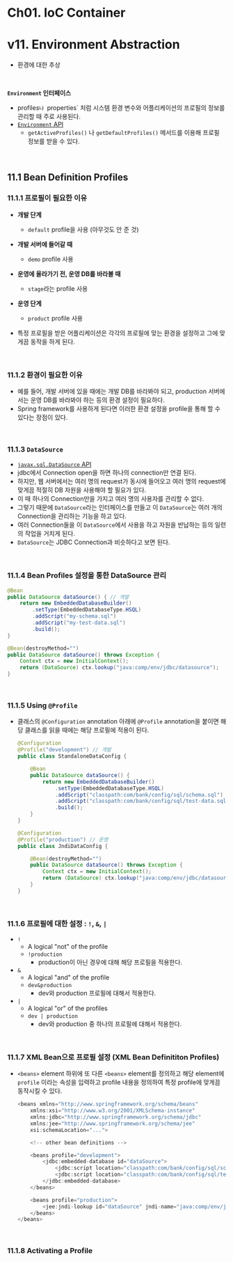 # Ch01. IoC Container

# v11. Environment Abstraction

- 환경에 대한 추상

<br>

**`Environment` 인터페이스**

- profiles`나 `properties` 처럼 시스템 환경 변수와 어플리케이션의 프로필의 정보를 관리할 때 주로 사용된다.
- [`Environment` API](<https://docs.spring.io/spring-framework/docs/5.2.3.RELEASE/javadoc-api/org/springframework/core/env/Environment.html>)
  - `getActiveProfiles()` 나 `getDefaultProfiles()` 메서드를 이용해 프로필 정보를 받을 수 있다.

<br>

## 11.1 Bean Definition Profiles

### 11.1.1 프로필이 필요한 이유

- **개발 단계**
  - `default` profile을 사용 (아무것도 안 준 것)
- **개발 서버에 들어갈 때**
  - `demo` profile 사용
- **운영에 올라가기 전, 운영 DB를 바라볼 때**
  - `stage`라는 profile 사용
- **운영 단계**
  - `product` profile 사용

- 특정 프로필을 받은 어플리케이션은 각각의 프로필에 맞는 환경을 설정하고 그에 맞게끔 동작을 하게 된다.

<br>

### 11.1.2 환경이 필요한 이유

- 예를 들어, 개발 서버에 있을 때에는 개발 DB를 바라봐야 되고, production 서버에서는 운영 DB를 바라봐야 하는 등의 환경 설정이 필요하다.
- Spring framework를 사용하게 된다면 이러한 환경 설정을 profile을 통해 할 수 있다는 장점이 있다. 

<br>

### 11.1.3 `DataSource`

- [`javax.sql.DataSource` API](<https://docs.oracle.com/javase/7/docs/api/javax/sql/DataSource.html>)
- jdbc에서 Connection open을 하면 하나의 connection만 연결 된다.
- 하지만, 웹 서버에서는 여러 명의 request가 동시에 들어오고 여러 명의 request에 맞게끔 적절히 DB 자원을 사용해야 할 필요가 있다.
- 이 때 하나의 Connection만을 가지고 여러 명의 사용자를 관리할 수 없다.
- 그렇기 때문에 `DataSource`라는 인터페이스를 만들고 이 `DataSource`는 여러 개의 Connection을 관리하는 기능을 하고 있다.
- 여러 Connection들을 이 `DataSource`에서 사용을 하고 자원을 반납하는 등의 일련의 작업을 거치게 된다.
- `DataSource`는 JDBC Connection과 비슷하다고 보면 된다.

<br>

### 11.1.4 Bean Profiles 설정을 통한 DataSource 관리

```java
@Bean
public DataSource dataSource() { // 개발
    return new EmbeddedDatabaseBuilder()
        .setType(EmbeddedDatabaseType.HSQL)
        .addScript("my-schema.sql")
        .addScript("my-test-data.sql")
        .build();
}
```

```java
@Bean(destroyMethod="")
public DataSource dataSource() throws Exception {
    Context ctx = new InitialContext();
    return (DataSource) ctx.lookup("java:comp/env/jdbc/datasource");
}
```

<br>

### 11.1.5 Using `@Profile`

- 클래스의 `@Configuration` annotation 아래에 `@Profile` annotation을 붙이면 해당 클래스를 읽을 때에는 해당 프로필에 적용이 된다.

  ```java
  @Configuration
  @Profile("development") // 개발
  public class StandaloneDataConfig {
  
      @Bean
      public DataSource dataSource() {
          return new EmbeddedDatabaseBuilder()
              .setType(EmbeddedDatabaseType.HSQL)
              .addScript("classpath:com/bank/config/sql/schema.sql")
              .addScript("classpath:com/bank/config/sql/test-data.sql")
              .build();
      }
  }
  ```

  ```java
  @Configuration
  @Profile("production") // 운영
  public class JndiDataConfig {
  
      @Bean(destroyMethod="")
      public DataSource dataSource() throws Exception {
          Context ctx = new InitialContext();
          return (DataSource) ctx.lookup("java:comp/env/jdbc/datasource");
      }
  }
  ```

 <br>

### 11.1.6 프로필에 대한 설정 :  `!`, `&`, `|`

- `!`
  - A logical "not" of the profile
  - `!production`
    - production이 아닌 경우에 대해 해당 프로필을 적용한다.
- `&`
  - A logical "and" of the profile
  - `dev&production`
    - dev와 production 프로필에 대해서 적용한다.
- `|`
  - A logical "or" of the profiles
  - `dev | production`
    - dev와 production 중 하나의 프로필에 대해서 적용한다.

<br>

### 11.1.7 XML Bean으로 프로필 설정 (XML Bean Definititon Profiles)

- `<beans>` element 하위에 또 다른 `<beans>` element를 정의하고 해당 element에 `profile` 이라는 속성을 입력하고 profile 내용을 정의하여 특정 profile에 맞게끔 동작시킬 수 있다.

  ```java
  <beans xmlns="http://www.springframework.org/schema/beans"
      xmlns:xsi="http://www.w3.org/2001/XMLSchema-instance"
      xmlns:jdbc="http://www.springframework.org/schema/jdbc"
      xmlns:jee="http://www.springframework.org/schema/jee"
      xsi:schemaLocation="...">
  
      <!-- other bean definitions -->
  
      <beans profile="development">
          <jdbc:embedded-database id="dataSource">
              <jdbc:script location="classpath:com/bank/config/sql/schema.sql"/>
              <jdbc:script location="classpath:com/bank/config/sql/test-data.sql"/>
          </jdbc:embedded-database>
      </beans>
  
      <beans profile="production">
          <jee:jndi-lookup id="dataSource" jndi-name="java:comp/env/jdbc/datasource"/>
      </beans>
  </beans>
  ```

<br>

### 11.1.8 Activating a Profile

